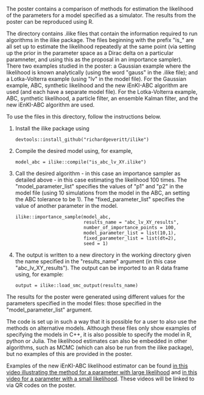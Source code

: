 The poster contains a comparison of methods for estimation the likelihood of the parameters for a model specified as a simulator. The results from the poster can be reproduced using R.

The directory contains .ilike files that contain the information required to run algorithms in the ilike package. The files beginning with the prefix "is_" are all set up to estimate the likelihood repeatedly at the same point (via setting up the prior in the parameter space as a Dirac delta on a particular paramneter, and using this as the proposal in an importance sampler). There two examples studied in the poster: a Gaussian example where the likelihood is known analytically (using the word "gauss" in the .ilike file); and a Lotka-Volterra example (using "lv" in the model file). For the Gaussian example, ABC, synthetic likelihood and the new iEnKI-ABC algorithm are used (and each have a separate model file). For the Lotka-Volterra example, ABC, synthetic likelihood, a particle filter, an ensemble Kalman filter, and the new iEnKI-ABC algorithm are used.

To use the files in this directory, follow the instructions below.

1. Install the ilike package using

   ```
   devtools::install_github("richardgeveritt/ilike")
   ```

2. Compile the desired model using, for example,

   ```
   model_abc = ilike::compile("is_abc_lv_XY.ilike")
   ```

3. Call the desired algorithm - in this case an importance sampler as detailed above - in this case estimating the likelihood 100 times. The "model_parameter_list" specifies the values of "p1" and "p2" in the model file (using 10 simulations from the model in the ABC, an setting the ABC tolerance to be 1). The "fixed_parameter_list" specifies the value of another parameter in the model.

   ```
   ilike::importance_sample(model_abc,
                            results_name = "abc_lv_XY_results",
                            number_of_importance_points = 100,
                            model_parameter_list = list(10,1),
                            fixed_parameter_list = list(dt=2),
                            seed = 1)
   ```

4. The output is written to a new directory in the working directory given the name specified in the "results_name" argument (in this case "abc_lv_XY_results"). The output can be imported to an R data frame using, for example:

   ```
   output = ilike::load_smc_output(results_name)
   ```

The results for the poster were generated using different values for the parameters specified in the model files: those specified in the "model_parameter_list" argument.

The code is set up in such a way that it is possible for a user to also use the methods on alternative models. Although these files only show examples of specifying the models in C++, it is also possible to specify the model in R, python or Julia. The likelihood estimates can also be embedded in other algorithms, such as MCMC (which can also be run from the ilike package), but no examples of this are provided in the poster.

Examples of the new iEnKI-ABC likelihood estimator can be found [in this video illustrating the method for a parameter with large likelihood](https://youtu.be/nERovsRTDzI) and [in this video for a parameter with a small likelihood](https://youtu.be/VCgqGTVcnRg). These videos will be linked to via QR codes on the poster.
